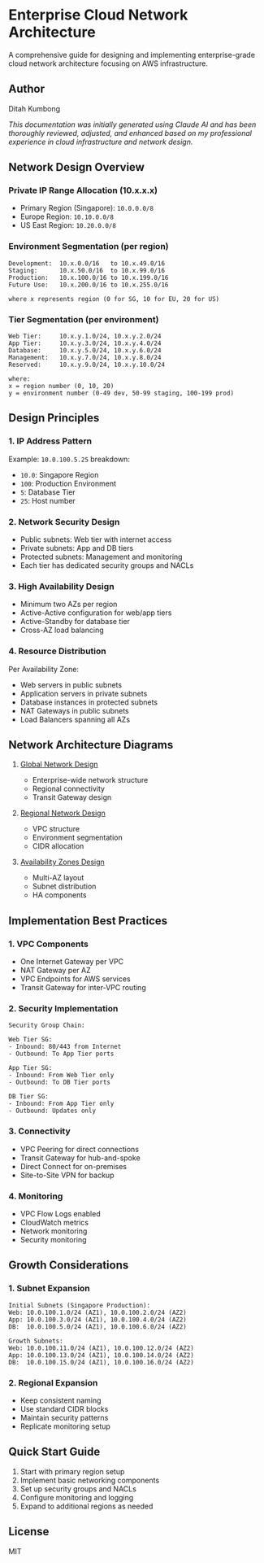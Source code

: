 # Enterprise Cloud Network Architecture

A comprehensive guide for designing and implementing enterprise-grade cloud network architecture focusing on AWS infrastructure.

## Author
Ditah Kumbong

*This documentation was initially generated using Claude AI and has been thoroughly reviewed, adjusted, and enhanced based on my professional experience in cloud infrastructure and network design.*

## Network Design Overview

### Private IP Range Allocation (10.x.x.x)
- Primary Region (Singapore): `10.0.0.0/8`
- Europe Region: `10.10.0.0/8`
- US East Region: `10.20.0.0/8`

### Environment Segmentation (per region)
```
Development:  10.x.0.0/16   to 10.x.49.0/16
Staging:      10.x.50.0/16  to 10.x.99.0/16
Production:   10.x.100.0/16 to 10.x.199.0/16
Future Use:   10.x.200.0/16 to 10.x.255.0/16

where x represents region (0 for SG, 10 for EU, 20 for US)
```

### Tier Segmentation (per environment)
```
Web Tier:     10.x.y.1.0/24, 10.x.y.2.0/24
App Tier:     10.x.y.3.0/24, 10.x.y.4.0/24
Database:     10.x.y.5.0/24, 10.x.y.6.0/24
Management:   10.x.y.7.0/24, 10.x.y.8.0/24
Reserved:     10.x.y.9.0/24, 10.x.y.10.0/24

where:
x = region number (0, 10, 20)
y = environment number (0-49 dev, 50-99 staging, 100-199 prod)
```

## Design Principles

### 1. IP Address Pattern
Example: `10.0.100.5.25` breakdown:
- `10.0`: Singapore Region
- `100`: Production Environment
- `5`: Database Tier
- `25`: Host number

### 2. Network Security Design
- Public subnets: Web tier with internet access
- Private subnets: App and DB tiers
- Protected subnets: Management and monitoring
- Each tier has dedicated security groups and NACLs

### 3. High Availability Design
- Minimum two AZs per region
- Active-Active configuration for web/app tiers
- Active-Standby for database tier
- Cross-AZ load balancing

### 4. Resource Distribution
Per Availability Zone:
- Web servers in public subnets
- Application servers in private subnets
- Database instances in protected subnets
- NAT Gateways in public subnets
- Load Balancers spanning all AZs

## Network Architecture Diagrams

1. [Global Network Design](diagrams/00_global_network.md)
   - Enterprise-wide network structure
   - Regional connectivity
   - Transit Gateway design

2. [Regional Network Design](diagrams/01_regional_design.md)
   - VPC structure
   - Environment segmentation
   - CIDR allocation

3. [Availability Zones Design](diagrams/02_availability_zones.md)
   - Multi-AZ layout
   - Subnet distribution
   - HA components

## Implementation Best Practices

### 1. VPC Components
- One Internet Gateway per VPC
- NAT Gateway per AZ
- VPC Endpoints for AWS services
- Transit Gateway for inter-VPC routing

### 2. Security Implementation
```
Security Group Chain:

Web Tier SG:
- Inbound: 80/443 from Internet
- Outbound: To App Tier ports

App Tier SG:
- Inbound: From Web Tier only
- Outbound: To DB Tier ports

DB Tier SG:
- Inbound: From App Tier only
- Outbound: Updates only
```

### 3. Connectivity
- VPC Peering for direct connections
- Transit Gateway for hub-and-spoke
- Direct Connect for on-premises
- Site-to-Site VPN for backup

### 4. Monitoring
- VPC Flow Logs enabled
- CloudWatch metrics
- Network monitoring
- Security monitoring

## Growth Considerations

### 1. Subnet Expansion
```
Initial Subnets (Singapore Production):
Web: 10.0.100.1.0/24 (AZ1), 10.0.100.2.0/24 (AZ2)
App: 10.0.100.3.0/24 (AZ1), 10.0.100.4.0/24 (AZ2)
DB:  10.0.100.5.0/24 (AZ1), 10.0.100.6.0/24 (AZ2)

Growth Subnets:
Web: 10.0.100.11.0/24 (AZ1), 10.0.100.12.0/24 (AZ2)
App: 10.0.100.13.0/24 (AZ1), 10.0.100.14.0/24 (AZ2)
DB:  10.0.100.15.0/24 (AZ1), 10.0.100.16.0/24 (AZ2)
```

### 2. Regional Expansion
- Keep consistent naming
- Use standard CIDR blocks
- Maintain security patterns
- Replicate monitoring setup

## Quick Start Guide

1. Start with primary region setup
2. Implement basic networking components
3. Set up security groups and NACLs
4. Configure monitoring and logging
5. Expand to additional regions as needed

## License
MIT
